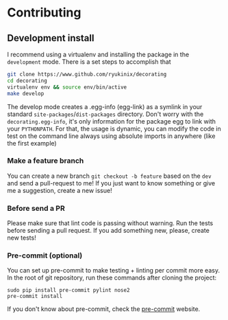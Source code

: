 Contributing
============

## Development install

I recommend using a virtualenv and installing the package in the `development`
mode. There is a set steps to accomplish that

```Bash
git clone https://www.github.com/ryukinix/decorating
cd decorating
virtualenv env && source env/bin/active
make develop
```

The develop mode creates a .egg-info (egg-link) as a symlink in your
standard `site-packages`/`dist-packages` directory. Don't worry with
the `decorating.egg-info`, it's only information for the package egg
to link with your `PYTHONPATH`. For that, the usage is dynamic, you
can modify the code in test on the command line always using absolute
imports in anywhere (like the first example)

### Make a feature branch

You can create a new branch `git checkout -b feature` based on the
`dev` and send a pull-request to me!  If you just want to know
something or give me a suggestion, create a new issue!

### Before send a PR

Please make sure that lint code is passing without warning. Run the tests before
sending a pull request. If you add something new, please, create new tests!

### Pre-commit (optional)

You can set up pre-commit to make testing + linting per commit more easy.
In the root of git repository, run these commands after cloning the project:

```shell
sudo pip install pre-commit pylint nose2
pre-commit install
```

If you don't know about pre-commit, check
the [pre-commit](http://pre-commit.com) website.
